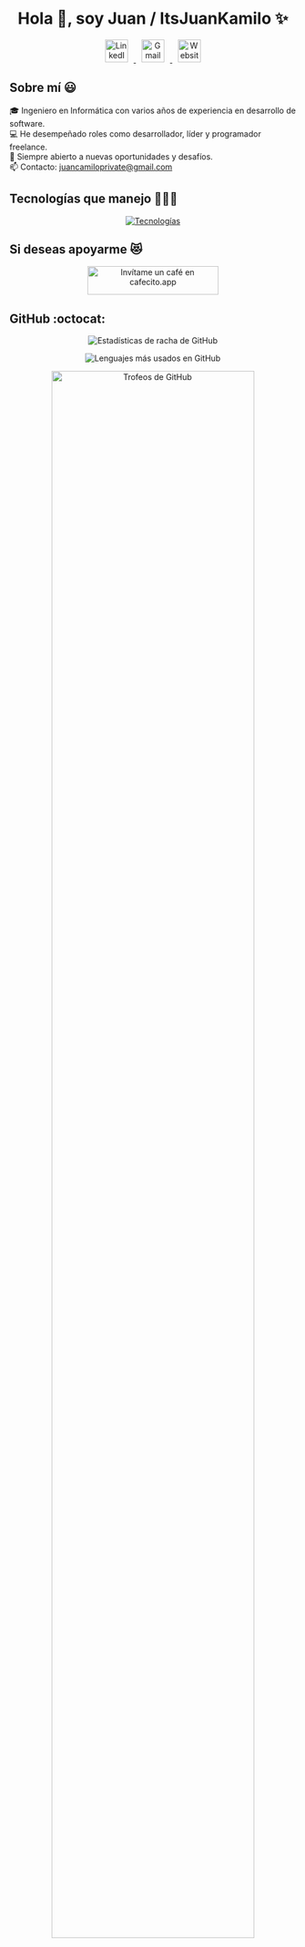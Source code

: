 <h1 align="center">Hola 👋, soy Juan / ItsJuanKamilo ✨</h1>

<p align="center">
  <!-- LinkedIn -->
  <a href="https://linkedin.com/in/juanleiton" target="_blank">
    <img src="https://cdn.jsdelivr.net/gh/devicons/devicon/icons/linkedin/linkedin-original.svg" alt="LinkedIn" width="40" height="40" style="margin: 0 10px;">
  </a>
  <!-- Gmail -->
  <a href="mailto:juancamiloprivate@gmail.com" target="_blank">
    <img src="https://cdn.jsdelivr.net/gh/devicons/devicon/icons/google/google-original.svg" alt="Gmail" width="40" height="40" style="margin: 0 10px;">
  </a>
  <!-- Website -->
  <a href="https://yourwebsite.com" target="_blank">
    <img src="https://cdn.jsdelivr.net/gh/devicons/devicon/icons/chrome/chrome-original.svg" alt="Website" width="40" height="40" style="margin: 0 10px;">
  </a>
</p>

<h2>Sobre mí 😃</h2>

<p align="left">
  🎓 Ingeniero en Informática con varios años de experiencia en desarrollo de software.<br>
  💻 He desempeñado roles como desarrollador, líder y programador freelance.<br>
  📝 Siempre abierto a nuevas oportunidades y desafíos.<br>
  📫 Contacto: <a href="mailto:juancamiloprivate@gmail.com">juancamiloprivate@gmail.com</a>
</p>

<h2>Tecnologías que manejo 👨🏻‍💻</h2>

<p align="center">
  <a href="https://skillicons.dev">
    <img src="https://skillicons.dev/icons?i=c,cs,cpp,java,php,dart,py,css,html,js,nodejs,mysql,sqlite,git,github,postman,vscode,bash,ai,ps&perline=12" alt="Tecnologías">
  </a>
</p>

<h2>Si deseas apoyarme 😻</h2>

<p align="center">
  <a href="https://cafecito.app/ItsJuanKamilo" target="_blank" rel="noopener">
    <img src="https://cdn.cafecito.app/imgs/buttons/button_1.png" srcset="https://cdn.cafecito.app/imgs/buttons/button_1.png 1x, https://cdn.cafecito.app/imgs/buttons/button_1_2x.png 2x, https://cdn.cafecito.app/imgs/buttons/button_1_3.75x.png 3.75x" alt="Invítame un café en cafecito.app" height="50" width="230">
  </a>
</p>

<h2>GitHub :octocat:</h2>

<p align="center">
  <img src="https://github-readme-streak-stats.herokuapp.com/?user=unsimpledev&theme=dark&hide_border=false" alt="Estadísticas de racha de GitHub">
</p>

<p align="center">
  <img src="https://github-readme-stats.anuraghazra1.vercel.app/api/top-langs/?username=unsimpledev&theme=dark&hide_border=false&no-bg=true&no-frame=true&langs_count=10" alt="Lenguajes más usados en GitHub">
</p>

<p align="center">
  <a href="https://github.com/ryo-ma/github-profile-trophy" target="_blank">
    <img src="https://github-profile-trophy.vercel.app/?username=unsimpledev&theme=radical&row=1&column=7&margin-h=15&margin-w=5&no-bg=true" alt="Trofeos de GitHub" width="84%">
  </a>
</p>
